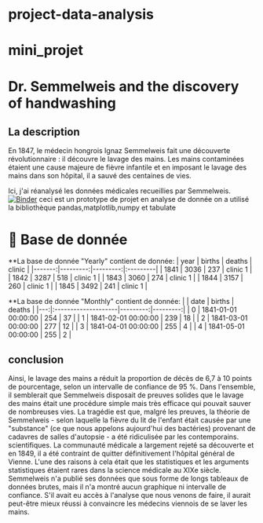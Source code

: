 # project-data-analysis

# mini_projet
# Dr. Semmelweis and the discovery of handwashing
## La description
En 1847, le médecin hongrois Ignaz Semmelweis fait une découverte révolutionnaire : il découvre le lavage des mains. Les mains contaminées étaient une cause majeure de fièvre infantile et en imposant le lavage des mains dans son hôpital, il a sauvé des centaines de vies.

Ici, j'ai réanalysé les données médicales recueillies par Semmelweis.
[![Binder](https://mybinder.org/badge_logo.svg)](https://mybinder.org/v2/gh/safafr/project-data-analysis/main?filepath=notebook.ipynb)
ceci est un prototype de projet en analyse de donnée on a utilisé la bibliothèque pandas,matplotlib,numpy et tabulate

# :file_folder: Base de donnée
**La base de donnée "Yearly" contient de donnée:
|   year |   births |   deaths | clinic   |
|-------:|---------:|---------:|:---------|
|   1841 |     3036 |      237 | clinic 1 |
|   1842 |     3287 |      518 | clinic 1 |
|   1843 |     3060 |      274 | clinic 1 |
|   1844 |     3157 |      260 | clinic 1 |
|   1845 |     3492 |      241 | clinic 1 |

**La base de donnée "Monthly" contient de donnée:
|    | date                |   births |   deaths |
|---:|:--------------------|---------:|---------:|
|  0 | 1841-01-01 00:00:00 |      254 |       37 |
|  1 | 1841-02-01 00:00:00 |      239 |       18 |
|  2 | 1841-03-01 00:00:00 |      277 |       12 |
|  3 | 1841-04-01 00:00:00 |      255 |        4 |
|  4 | 1841-05-01 00:00:00 |      255 |        2 |

## conclusion

Ainsi, le lavage des mains a réduit la proportion de décès de 6,7 à 10 points de pourcentage, selon un intervalle de confiance de 95 %. Dans l'ensemble, il semblerait que Semmelweis disposait de preuves solides que le lavage des mains était une procédure simple mais très efficace qui pouvait sauver de nombreuses vies.
La tragédie est que, malgré les preuves, la théorie de Semmelweis - selon laquelle la fièvre du lit de l'enfant était causée par une "substance" (ce que nous appelons aujourd'hui des bactéries) provenant de cadavres de salles d'autopsie - a été ridiculisée par les contemporains. scientifiques. La communauté médicale a largement rejeté sa découverte et en 1849, il a été contraint de quitter définitivement l'hôpital général de Vienne.
L'une des raisons à cela était que les statistiques et les arguments statistiques étaient rares dans la science médicale au XIXe siècle. Semmelweis n'a publié ses données que sous forme de longs tableaux de données brutes, mais il n'a montré aucun graphique ni intervalle de confiance. S'il avait eu accès à l'analyse que nous venons de faire, il aurait peut-être mieux réussi à convaincre les médecins viennois de se laver les mains.


